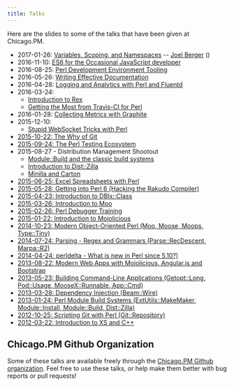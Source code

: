 ```yaml
---
title: Talks
---
```


Here are the slides to some of the talks that have been given at Chicago.PM.

* 2017-01-26: [Variables, Scoping, and Namespaces](https://jberger.github.io/PresentationNamespaces/) -- [Joel Berger](http://blogs.perl.org/users/joel_berger/) ([<i class="fa fa-twitter"></i>](http://twitter.com/joelaberger)[<i class="fa fa-github"></i>](http://github.com/jberger))
* 2016-11-10: [ES6 for the Occasional JavaScript developer](https://preaction.github.io/ES6-For-JS-Irregulars/)
* 2016-08-25: [Perl Development
  Environment Tooling](http://www.slideshare.net/cromedome/perl-development-environment-tooling)
* 2016-05-26: [Writing Effective Documentation](http://preaction.github.io/Effective-Documentation/)
* 2016-04-28: [Logging and Analytics with Perl and Fluentd](http://www.slideshare.net/cromedome/logging-with-perl-and-fluentd)
* 2016-03-24:
    * [Introduction to Rex](http://preaction.github.io/Introduction-to-Rex/)
    * [Getting the Most from Travis-CI for Perl](http://preaction.github.io/Getting-The-Most-From-Travis-CI-For-Perl/)
* 2016-01-28: [Collecting Metrics with Graphite](http://preaction.github.io/Collecting-Metrics-With-Graphite)
* 2015-12-10:
    * [Stupid WebSocket Tricks with Perl](http://preaction.github.io/Stupid-Websocket-Tricks-With-Perl)
* [2015-10-22: The Why of Git](http://preaction.github.io/The-Why-of-Git/)
* [2015-09-24: The Perl Testing Ecosystem](http://kablamo.org/slides-perl-testing/)
* 2015-08-27 - Distribution Management Shootout
    * [Module::Build and the classic build systems](http://jberger.github.io/ModuleBuildPresentation/)
    * [Introduction to Dist::Zilla](http://preaction.github.io/Introduction-to-Dist-Zilla/)
    * [Minilla and Carton](http://kablamo.org/slides-first-cpan-module/)
* [2015-06-25: Excel Spreadsheets with Perl](excel-spreadsheets-with-perl.pdf)
* [2015-05-28: Getting into Perl 6 (Hacking the Rakudo Compiler)](https://docs.google.com/presentation/d/1JVJfNlCQL7crJytbKsdlf7Jw4c4dMScjogHLkZuOwcs/edit#slide=id.p)
* [2015-04-23: Introduction to DBIx::Class](http://preaction.github.io/Introduction-to-DBIx-Class)
* [2015-03-26: Introduction to Moo](http://kablamo.org/slides-2014-ddg-intro-to-moo/#/)
* [2015-02-26: Perl Debugger Training](perl-debugger-training.pdf)
* [2015-01-22: Introduction to Mojolicious](http://jberger.github.io/MojoliciousIntroduction)
* [2014-10-23: Modern Object-Oriented Perl (Moo, Moose, Moops, Type::Tiny)](http://chicago.pm.org/Object-Oriented)
* [2014-07-24: Parsing - Regex and Grammars (Parse::RecDescent, Marpa::R2)](http://chicago.pm.org/Parsing-Regex-Grammars)
* [2014-04-24: perldelta - What is new in Perl since 5.10?)](http://chicago.pm.org/perldelta)
* [2013-08-22: Modern Web Apps with Mojolicious, Angular.js and Bootstrap](http://preaction.github.io/Perl/Mojo-Angular.html)
* [2013-05-23: Building Command-Line Applications (Getopt::Long, Pod::Usage, MooseX::Runnable, App::Cmd)](http://chicago.pm.org/Command-Line-Apps)
* [2013-03-28: Dependency Injection (Beam::Wire)](http://preaction.github.io/Perl/Dependency-Injection.html)
* [2013-01-24: Perl Module Build Systems (ExtUtils::MakeMaker, Module::Install, Module::Build, Dist::Zilla)](http://preaction.github.io/Perl/Compare-Building-Modules.html)
* [2012-10-25: Scripting Git with Perl (Git::Repository)](http://preaction.github.io/Perl/Scripting-Git.html)
* [2012-03-22: Introduction to XS and C++](http://preaction.github.io/Perl/Intro-XS-CXX.html)

## Chicago.PM Github Organization

Some of these talks are available freely through the [Chicago.PM Github
organization](https://github.com/chicagopm). Feel free to use these talks, or
help make them better with bug reports or pull requests!
